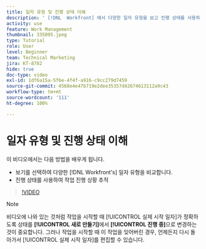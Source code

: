 ```yaml
---
title: 일자 유형 및 진행 상태 이해
description: ' [!DNL  Workfront] 에서 다양한 일자 유형을 보고 진행 상태를 사용하여 작업 진행률을 추적하는 방법에 대해 알아봅니다.'
activity: use
feature: Work Management
thumbnail: 335095.jpeg
type: Tutorial
role: User
level: Beginner
team: Technical Marketing
jira: KT-8782
hide: true
doc-type: video
exl-id: 1df6a15a-5f6e-4f4f-a916-c9cc279d7459
source-git-commit: 4568e4e47b719e2dee35357d42674613112a9c43
workflow-type: tm+mt
source-wordcount: '111'
ht-degree: 100%

---
```


# 일자 유형 및 진행 상태 이해

이 비디오에서는 다음 방법을 배우게 됩니다.

* 보기를 선택하여 다양한 [!DNL Workfront's] 일자 유형을 비교합니다.
* 진행 상태를 사용하여 작업 진행 상황 추적

>[!VIDEO](https://video.tv.adobe.com/v/335095/?quality=12&learn=on&enablevpops)

>[!NOTE]
>
>비디오에 나와 있는 것처럼 작업을 시작할 때 [!UICONTROL 실제 시작 일자]가 정확하도록 상태를 **[!UICONTROL 새로 만들기]**&#x200B;에서 **[!UICONTROL 진행 중]**&#x200B;으로 변경하는 것이 중요합니다. 그러나 작업을 시작할 때 이 작업을 잊어버린 경우, 언제든지 다시 돌아가서 [!UICONTROL 실제 시작 일자]를 편집할 수 있습니다.


<!--
Task progress status overview
Definitions for the project, task, and issue dates within Workfront
Project timelines
-->
